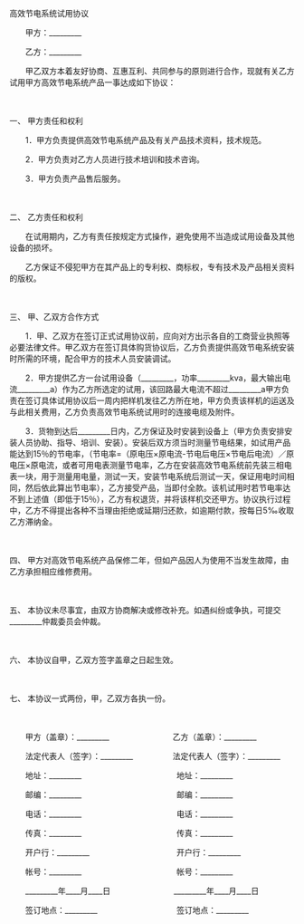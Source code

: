 



高效节电系统试用协议



 

　　甲方：_________　　

　　乙方：_________　　

　　甲乙双方本着友好协商、互惠互利、共同参与的原则进行合作，现就有关乙方试用甲方高效节电系统产品一事达成如下协议：

　　

一、
甲方责任和权利

　　1．甲方负责提供高效节电系统产品及有关产品技术资料，技术规范。

　　2．甲方负责对乙方人员进行技术培训和技术咨询。

　　3．甲方负责产品售后服务。

　　

二、
乙方责任和权利

　　在试用期内，乙方有责任按规定方式操作，避免使用不当造成试用设备及其他设备的损坏。

　　乙方保证不侵犯甲方在其产品上的专利权、商标权，专有技术及产品相关资料的版权。

　　

三、
甲、乙双方合作方式

　　1．甲、乙双方在签订正式试用协议前，应向对方出示各自的工商营业执照等必要法律文件。甲乙双方在签订具体购货协议后，乙方负责提供高效节电系统安装时所需的环境，配合甲方的技术人员安装调试。

　　2．甲方提供乙方一台试用设备（_________，功率_________kva，最大输出电流_________a）作为乙方所选定的试用，该回路最大电流不超过_________a甲方负责在签订具体试用协议后一周内把样机发往乙方所在地，甲方负责该样机的运送及与此相关费用，乙方负责高效节电系统试用时的连接电缆及附件。

　　3．货物到达后_________日内，乙方保证及时安装到设备上（甲方负责安排安装人员协助、指导、培训、安装）。安装后双方须当时测量节电结果，如试用产品能达到15％的节电率，（节电率=（原电压×原电流-节电后电压×节电后电流）／原电压×原电流，或者可用电表测量节电率，乙方在安装高效节电系统前先装三相电表一块，用于测量用电量，测试一天，安装节电系统后测试一天，保证用电时间相同，然后依此算出节电率），乙方接受产品，当即付全款。该机试用时若节电率达不到上述值（即低于15％），乙方有权退货，并将该样机交还甲方。协议执行过程中，乙方不得提出各种不当理由拒绝或延期归还款，如逾期付款，按每日5‰收取乙方滞纳金。

　　

四、
甲方对高效节电系统产品保修二年，但如产品因人为使用不当发生故障，由乙方承担相应维修费用。

　　

五、
本协议未尽事宜，由双方协商解决或修改补充。如遇纠纷或争执，可提交_________仲裁委员会仲裁。

　　

六、
本协议自甲，乙双方签字盖章之日起生效。

　　

七、
本协议一式两份，甲，乙双方各执一份。

　　

　　甲方（盖章）：_________　　　　　　　　乙方（盖章）：_________　　

　　法定代表人（签字）：_________　　　　　法定代表人（签字）：_________　　

　　地址：_________　　　　　　　　　　　　地址：_________　　

　　邮编：_________　　　　　　　　　　　　邮编：_________　　

　　电话：_________　　　　　　　　　　　　电话：_________　　

　　传真：_________　　　　　　　　　　　　传真：_________　　

　　开户行：_________　　　　　　　　　　　开户行：_________　　

　　帐号：_________　　　　　　　　　　　　帐号：_________　　

　　_________年____月____日　　　　　　　　_________年____月____日　　

　　签订地点：_________　　　　　　　　　　签订地点：_________